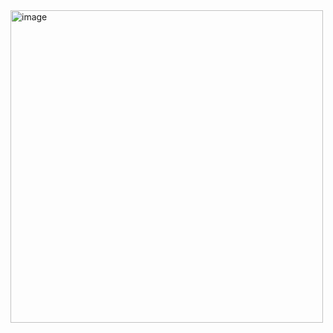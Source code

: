 <img width="500" height="500" alt="image" src="https://github.com/user-attachments/assets/7408988a-28bf-4f06-99e1-c940927769f0" />
